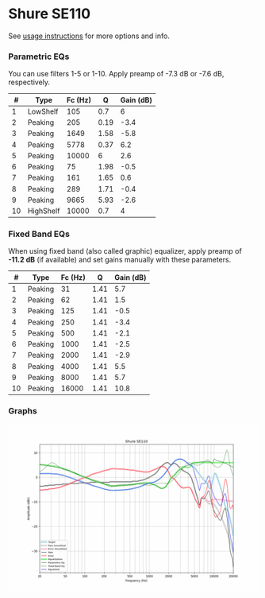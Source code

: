 # Shure SE110
See [usage instructions](https://github.com/jaakkopasanen/AutoEq#usage) for more options and info.

### Parametric EQs
You can use filters 1-5 or 1-10. Apply preamp of -7.3 dB or -7.6 dB, respectively.

|   # | Type      |   Fc (Hz) |    Q |   Gain (dB) |
|-----|-----------|-----------|------|-------------|
|   1 | LowShelf  |       105 | 0.7  |         6   |
|   2 | Peaking   |       205 | 0.19 |        -3.4 |
|   3 | Peaking   |      1649 | 1.58 |        -5.8 |
|   4 | Peaking   |      5778 | 0.37 |         6.2 |
|   5 | Peaking   |     10000 | 6    |         2.6 |
|   6 | Peaking   |        75 | 1.98 |        -0.5 |
|   7 | Peaking   |       161 | 1.65 |         0.6 |
|   8 | Peaking   |       289 | 1.71 |        -0.4 |
|   9 | Peaking   |      9665 | 5.93 |        -2.6 |
|  10 | HighShelf |     10000 | 0.7  |         4   |

### Fixed Band EQs
When using fixed band (also called graphic) equalizer, apply preamp of **-11.2 dB** (if available) and set gains manually with these parameters.

|   # | Type    |   Fc (Hz) |    Q |   Gain (dB) |
|-----|---------|-----------|------|-------------|
|   1 | Peaking |        31 | 1.41 |         5.7 |
|   2 | Peaking |        62 | 1.41 |         1.5 |
|   3 | Peaking |       125 | 1.41 |        -0.5 |
|   4 | Peaking |       250 | 1.41 |        -3.4 |
|   5 | Peaking |       500 | 1.41 |        -2.1 |
|   6 | Peaking |      1000 | 1.41 |        -2.5 |
|   7 | Peaking |      2000 | 1.41 |        -2.9 |
|   8 | Peaking |      4000 | 1.41 |         5.5 |
|   9 | Peaking |      8000 | 1.41 |         5.7 |
|  10 | Peaking |     16000 | 1.41 |        10.8 |

### Graphs
![](./Shure%20SE110.png)
